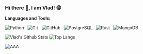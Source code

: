 ### Hi there 👋, I am Vlad! 😁






**Languages and Tools:** 


![Python](https://img.shields.io/badge/-Python-black?logo=Python&style=social)&nbsp;&nbsp;
![Git](https://img.shields.io/badge/-Git-black?logo=git&style=social)&nbsp;&nbsp;
![GitHub](https://img.shields.io/badge/-GitHub-black?logo=github&style=social)&nbsp;&nbsp;
![PostgreSQL](https://img.shields.io/badge/-PostgreSQL-black?logo=PostgreSQL&style=social)&nbsp;&nbsp;
![Rust](https://img.shields.io/badge/-Rust-black?logo=rust&style=social)&nbsp;&nbsp;
![MongoDB](https://img.shields.io/badge/-MongoDB-black?logo=MongoDB&style=social)&nbsp;&nbsp;


![Vlad's Github Stats](https://github-readme-stats.vercel.app/api?username=biggvladik&count_private=true&show_icons=true&include_all_commits=true)
![Top Langs](https://github-readme-stats.vercel.app/api/top-langs/?username=biggvladik&hide=TeX&layout=compact)

![AAA](https://github-profile-summary-cards.vercel.app/api/cards/most-commit-language?username=biggvladik&theme=solarized_dark)
